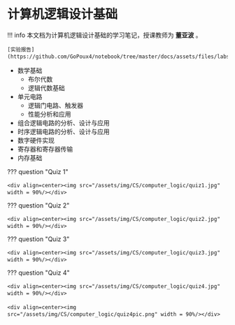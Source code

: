 # 计算机逻辑设计基础

!!! info
    本文档为计算机逻辑设计基础的学习笔记，授课教师为 **董亚波** 。

    [实验报告](https://github.com/GoPoux4/notebook/tree/master/docs/assets/files/labs/computer_logic)

- 数学基础
    - 布尔代数
    - 逻辑代数基础
- 单元电路
    - 逻辑门电路、触发器
    - 性能分析和应用
- 组合逻辑电路的分析、设计与应用
- 时序逻辑电路的分析、设计与应用
- 数字硬件实现
- 寄存器和寄存器传输
- 内存基础

??? question "Quiz 1"

    <div align=center><img src="/assets/img/CS/computer_logic/quiz1.jpg" width = 90%/></div>

??? question "Quiz 2"

    <div align=center><img src="/assets/img/CS/computer_logic/quiz2.jpg" width = 90%/></div>

??? question "Quiz 3"

    <div align=center><img src="/assets/img/CS/computer_logic/quiz3.jpg" width = 90%/></div>

??? question "Quiz 4"

    <div align=center><img src="/assets/img/CS/computer_logic/quiz4.jpg" width = 90%/></div>

    <div align=center><img src="/assets/img/CS/computer_logic/quiz4pic.png" width = 90%/></div>